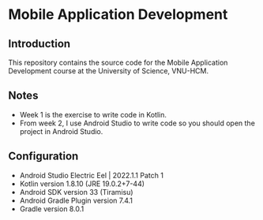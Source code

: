 # Mobile Application Development

## Introduction

This repository contains the source code for the Mobile Application Development course at the University of Science, VNU-HCM.

## Notes

- Week 1 is the exercise to write code in Kotlin.
- From week 2, I use Android Studio to write code so you should open the project in Android Studio.

## Configuration

- Android Studio Electric Eel | 2022.1.1 Patch 1
- Kotlin version 1.8.10 (JRE 19.0.2+7-44)
- Android SDK version 33 (Tiramisu)
- Android Gradle Plugin version 7.4.1
- Gradle version 8.0.1

